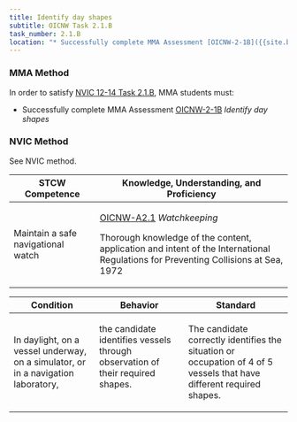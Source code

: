 ```yaml
---
title: Identify day shapes
subtitle: OICNW Task 2.1.B 
task_number: 2.1.B
location: "* Successfully complete MMA Assessment [OICNW-2-1B]({{site.baseurl}}/assessments/Deck/OICNW-2-1B) *Identify day shapes*" 
---
```



### MMA Method

In order to satisfy  [NVIC 12-14  Task  2.1.B]({{site.baseurl}}/assets/images/nvic-12-14.pdf), MMA students must:

* Successfully complete MMA Assessment [OICNW-2-1B]({{site.baseurl}}/assessments/Deck/OICNW-2-1B) *Identify day shapes*


### NVIC Method

<a onclick="togglevisibility('nvic_methods')" >See NVIC method.</a>

<div id='nvic_methods' class='hide'>

<table>
<thead>
<tr>
<th class='forty'> STCW Competence </th>
<th class='sixty'> Knowledge, Understanding, and Proficiency </th>
</tr>
</thead>




<tbody>
<tr><td markdown='1'>

Maintain a safe navigational watch

</td><td markdown='1'>

[OICNW-A2.1](../../tables/21.html#OICNW-A2.1) *Watchkeeping*

Thorough knowledge of the content, application and intent of the International Regulations for Preventing Collisions at Sea, 1972

</td></tr>


</tbody>
</table>


<table>
<thead>
<tr><th class='twenty'>  Condition </th><th class='twenty'> Behavior </th><th  class='sixty'>Standard </th></tr>
</thead>
<tbody >



<tr><td markdown='1'>

In daylight, on a vessel underway, on a simulator, or in a navigation laboratory,

</td><td markdown='1'>

the candidate identifies vessels through observation of their required shapes.

<br>

<div class="tooltip">
<span class="tooltiptext">
</span>
</div>


</td><td markdown='1'>

The candidate correctly identifies the situation or occupation of 4 of 5 vessels that have different required shapes.

</td></tr>
</tbody>
</table>
</div>
